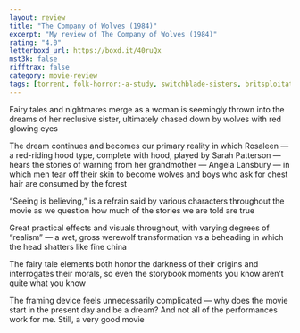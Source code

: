 ```yaml
---
layout: review
title: "The Company of Wolves (1984)"
excerpt: "My review of The Company of Wolves (1984)"
rating: "4.0"
letterboxd_url: https://boxd.it/40ruQx
mst3k: false
rifftrax: false
category: movie-review
tags: [torrent, folk-horror:-a-study, switchblade-sisters, britsploitation, werewolves]
---
```


Fairy tales and nightmares merge as a woman is seemingly thrown into the dreams of her reclusive sister, ultimately chased down by wolves with red glowing eyes

The dream continues and becomes our primary reality in which Rosaleen — a red-riding hood type, complete with hood, played by Sarah Patterson — hears the stories of warning from her grandmother — Angela Lansbury — in which men tear off their skin to become wolves and boys who ask for chest hair are consumed by the forest

“Seeing is believing,” is a refrain said by various characters throughout the movie as we question how much of the stories we are told are true

Great practical effects and visuals throughout, with varying degrees of “realism” — a wet, gross werewolf transformation vs a beheading in which the head shatters like fine china

The fairy tale elements both honor the darkness of their origins and interrogates their morals, so even the storybook moments you know aren’t quite what you know

The framing device feels unnecessarily complicated — why does the movie start in the present day and be a dream? And not all of the performances work for me. Still, a very good movie
